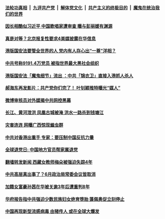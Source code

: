 ####  [法轮功真相](../../../../basic/blob/master/README.md?t=07020602) &nbsp;|&nbsp; [九评共产党](../../../../9ping.md/blob/master/README.md?t=07020602) &nbsp;|&nbsp; [解体党文化](../../../../jtdwh.md/blob/master/README.md?t=07020602)  &nbsp;|&nbsp; [共产主义的终极目的](../../../../gczydzjmd.md/blob/master/README.md?t=07020602) &nbsp;|&nbsp; [魔鬼在统治我们的世界](../../../../mgztzwmdsj.md/blob/master/README.md?t=07020602) 

#### [因长相酷似习近平 中国歌唱家遭审查 曝与彭丽媛有渊源](../pages/soh5/396142.md?t=07020602) 
#### [真是对等？北京报复性要求4美媒披露在华信息 ](../pages/soh5/396244.md?t=07020602) 
#### [港版国安法要管全世界的人 党内有人存心出“一尊”洋相？](../pages/soh5/396223.md?t=07020602) 
#### [中共号称9191.4万党员 被指世界最大黑社会组织](../pages/soh5/396169.md?t=07020602) 
#### [港版国安法「魔鬼细节」流出 ：中共「锦衣卫」直接入港抓人杀人](../pages/soh5/396103.md?t=07020602) 
#### [郝海东再发影片：共产党你们完了！ 叶钊颖推特曝光“媒人”](../pages/soh5/396118.md?t=07020602) 
#### [微博审核员对外媒揭中共网控黑幕](../pages/soh5/396076.md?t=07020602) 
#### [长江、黄河泄洪 凤凰古城被淹  洪水一路杀到钱塘江](../pages/soh5/396058.md?t=07020602) 
#### [灾害连连 网曝广西惊现蝗虫群](../pages/soh5/395998.md?t=07020602) 
#### [中共对香港出重手  专家：要压制中国反抗力量](../pages/soh5/395977.md?t=07020602) 
#### [全球退党日: 中国地方官员帮家属退党](../pages/soh5/395860.md?t=07020602) 
#### [翻墙转发新闻 西藏女教师梅朵被强迫失踪4年](../pages/soh5/395755.md?t=07020602) 
#### [中共高层真出事了？6月政治局常委会议皆取消](../pages/soh5/395809.md?t=07020602) 
#### [加籍女富豪孙茜在华被关逾3年后遭重判8年](../pages/soh5/395779.md?t=07020602) 
#### [华府报告指中共强迫少数民族妇女绝育堕胎 蓬佩奥促立刻停止](../pages/soh5/395737.md?t=07020602) 
#### [中国再现新型流感病毒  由猪传人 或在全球大爆发](../pages/soh5/395728.md?t=07020602) 
